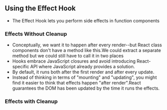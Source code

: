 ## Using the Effect Hook
* The Effect Hook lets you perform side effects in function components

### Effects Without Cleanup
* Conceptually, we want it to happen after every render--but React class components don't have a method like this.We could extract a separate method but we could still have to call it in two places
* Hooks embrace JavaScript closures and avoid introducing React-specific API where JavaScript already provides a solution.
* By default, it runs both after the first render and after every update.
* Instead of thinking in terms of "mounting" and "updating", you might find it easier to think that effects happen "after render".React guarantees the DOM has been updated by the time it runs the effects.

### Effects with Cleanup
